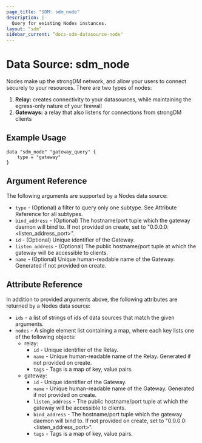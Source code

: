 ```yaml
---
page_title: "SDM: sdm_node"
description: |-
  Query for existing Nodes instances.
layout: “sdm”
sidebar_current: “docs-sdm-datasource-node"
---
```

# Data Source: sdm_node

Nodes make up the strongDM network, and allow your users to connect securely to your resources.
 There are two types of nodes:
 1. **Relay:** creates connectivity to your datasources, while maintaining the egress-only nature of your firewall
 1. **Gateways:** a relay that also listens for connections from strongDM clients
## Example Usage

```hcl
data "sdm_node" "gateway_query" {
    type = "gateway"
}
```
## Argument Reference
The following arguments are supported by a Nodes data source:
* `type` - (Optional) a filter to query only one subtype. See Attribute Reference for all subtypes.
* `bind_address` - (Optional) The hostname/port tuple which the gateway daemon will bind to.
 If not provided on create, set to "0.0.0.0:<listen_address_port>".
* `id` - (Optional) Unique identifier of the Gateway.
* `listen_address` - (Optional) The public hostname/port tuple at which the gateway will be accessible to clients.
* `name` - (Optional) Unique human-readable name of the Gateway. Generated if not provided on create.
## Attribute Reference
In addition to provided arguments above, the following attributes are returned by a Nodes data source:
* `ids` - a list of strings of ids of data sources that match the given arguments.
* `nodes` - A single element list containing a map, where each key lists one of the following objects:
	* relay:
		* `id` - Unique identifier of the Relay.
		* `name` - Unique human-readable name of the Relay. Generated if not provided on create.
		* `tags` - Tags is a map of key, value pairs.
	* gateway:
		* `id` - Unique identifier of the Gateway.
		* `name` - Unique human-readable name of the Gateway. Generated if not provided on create.
		* `listen_address` - The public hostname/port tuple at which the gateway will be accessible to clients.
		* `bind_address` - The hostname/port tuple which the gateway daemon will bind to.
 If not provided on create, set to "0.0.0.0:<listen_address_port>".
		* `tags` - Tags is a map of key, value pairs.
